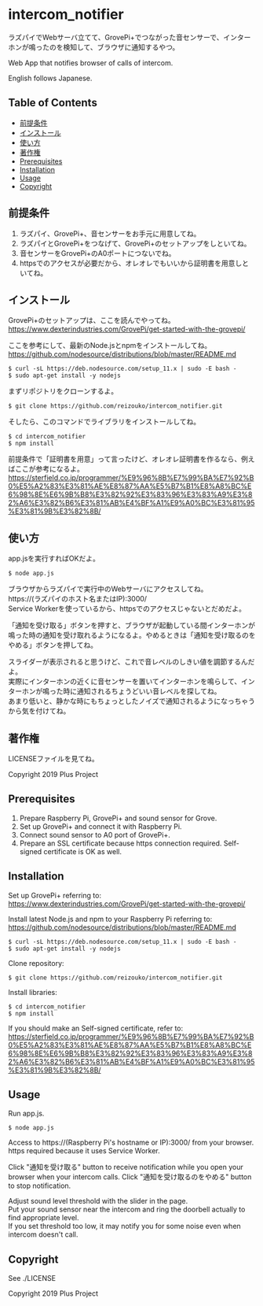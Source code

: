 intercom_notifier
======================
ラズパイでWebサーバ立てて、GrovePi+でつながった音センサーで、インターホンが鳴ったのを検知して、ブラウザに通知するやつ。

Web App that notifies browser of calls of intercom.

English follows Japanese.

## Table of Contents

- [前提条件](#前提条件)
- [インストール](#インストール)
- [使い方](#使い方)
- [著作権](#著作権)
- [Prerequisites](#prerequisites)
- [Installation](#installation)
- [Usage](#usage)
- [Copyright](#copyright)

## 前提条件

1. ラズパイ、GrovePi+、音センサーをお手元に用意してね。
2. ラズパイとGrovePi+をつなげて、GrovePi+のセットアップをしといてね。
3. 音センサーをGrovePi+のA0ポートにつないでね。
4. httpsでのアクセスが必要だから、オレオレでもいいから証明書を用意しといてね。

## インストール

GrovePi+のセットアップは、ここを読んでやってね。  
https://www.dexterindustries.com/GrovePi/get-started-with-the-grovepi/

ここを参考にして、最新のNode.jsとnpmをインストールしてね。  
https://github.com/nodesource/distributions/blob/master/README.md

    $ curl -sL https://deb.nodesource.com/setup_11.x | sudo -E bash -
    $ sudo apt-get install -y nodejs

まずリポジトリをクローンするよ。

    $ git clone https://github.com/reizouko/intercom_notifier.git

そしたら、このコマンドでライブラリをインストールしてね。

    $ cd intercom_notifier
    $ npm install

前提条件で「証明書を用意」って言ったけど、オレオレ証明書を作るなら、例えばここが参考になるよ。  
https://sterfield.co.jp/programmer/%E9%96%8B%E7%99%BA%E7%92%B0%E5%A2%83%E3%81%AE%E8%87%AA%E5%B7%B1%E8%A8%BC%E6%98%8E%E6%9B%B8%E3%82%92%E3%83%96%E3%83%A9%E3%82%A6%E3%82%B6%E3%81%AB%E4%BF%A1%E9%A0%BC%E3%81%95%E3%81%9B%E3%82%8B/

## 使い方

app.jsを実行すればOKだよ。

    $ node app.js

ブラウザからラズパイで実行中のWebサーバにアクセスしてね。  
https://(ラズパイのホスト名またはIP):3000/  
Service Workerを使っているから、httpsでのアクセスじゃないとだめだよ。

「通知を受け取る」ボタンを押すと、ブラウザが起動している間インターホンが鳴った時の通知を受け取れるようになるよ。やめるときは「通知を受け取るのをやめる」ボタンを押してね。

スライダーが表示されると思うけど、これで音レベルのしきい値を調節するんだよ。  
実際にインターホンの近くに音センサーを置いてインターホンを鳴らして、インターホンが鳴った時に通知されるちょうどいい音レベルを探してね。  
あまり低いと、静かな時にもちょっとしたノイズで通知されるようになっちゃうから気を付けてね。

## 著作権

LICENSEファイルを見てね。

Copyright 2019 Plus Project

## Prerequisites

1. Prepare Raspberry Pi, GrovePi+ and sound sensor for Grove.
2. Set up GrovePi+ and connect it with Raspberry Pi.
3. Connect sound sensor to A0 port of GrovePi+.
4. Prepare an SSL certificate because https connection required. Self-signed certificate is OK as well.

## Installation

Set up GrovePi+ referring to:  
https://www.dexterindustries.com/GrovePi/get-started-with-the-grovepi/

Install latest Node.js and npm to your Raspberry Pi referring to:  
https://github.com/nodesource/distributions/blob/master/README.md

    $ curl -sL https://deb.nodesource.com/setup_11.x | sudo -E bash -
    $ sudo apt-get install -y nodejs

Clone repository:

    $ git clone https://github.com/reizouko/intercom_notifier.git

Install libraries:

    $ cd intercom_notifier
    $ npm install

If you should make an Self-signed certificate, refer to:
https://sterfield.co.jp/programmer/%E9%96%8B%E7%99%BA%E7%92%B0%E5%A2%83%E3%81%AE%E8%87%AA%E5%B7%B1%E8%A8%BC%E6%98%8E%E6%9B%B8%E3%82%92%E3%83%96%E3%83%A9%E3%82%A6%E3%82%B6%E3%81%AB%E4%BF%A1%E9%A0%BC%E3%81%95%E3%81%9B%E3%82%8B/

## Usage

Run app.js.

    $ node app.js

Access to https://(Raspberry Pi's hostname or IP):3000/ from your browser.  
https required because it uses Service Worker.

Click "通知を受け取る" button to receive notification while you open your browser when your intercom calls. Click "通知を受け取るのをやめる" button to stop notification.

Adjust sound level threshold with the slider in the page.  
Put your sound sensor near the intercom and ring the doorbell actually to find appropriate level.  
If you set threshold too low, it may notify you for some noise even when intercom doesn't call.

## Copyright

See ./LICENSE

Copyright 2019 Plus Project

